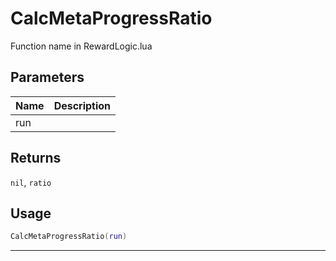 # CalcMetaProgressRatio

Function name in RewardLogic.lua

## Parameters

| Name | Description |
| ---- | ----------- |
| run  |             |

## Returns

`nil`, `ratio`

## Usage

```lua
CalcMetaProgressRatio(run)
```

---
